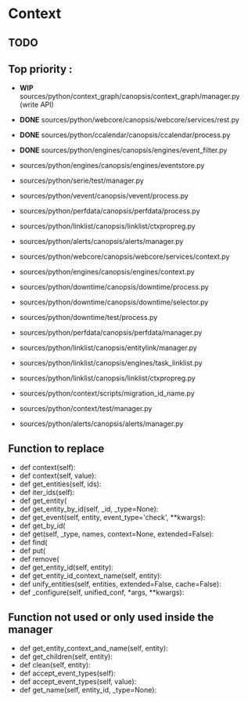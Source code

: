 Context
=======

TODO
----
Top priority :
--------------
  * **WIP**  sources/python/context_graph/canopsis/context_graph/manager.py (write API)
  * **DONE** sources/python/webcore/canopsis/webcore/services/rest.py
  * **DONE** sources/python/ccalendar/canopsis/ccalendar/process.py
  * **DONE** sources/python/engines/canopsis/engines/event_filter.py
  * sources/python/engines/canopsis/engines/eventstore.py
  * sources/python/serie/test/manager.py
  * sources/python/vevent/canopsis/vevent/process.py
  * sources/python/perfdata/canopsis/perfdata/process.py
  * sources/python/linklist/canopsis/linklist/ctxpropreg.py

  * sources/python/alerts/canopsis/alerts/manager.py
  * sources/python/webcore/canopsis/webcore/services/context.py
  * sources/python/engines/canopsis/engines/context.py
  * sources/python/downtime/canopsis/downtime/process.py
  * sources/python/downtime/canopsis/downtime/selector.py
  * sources/python/downtime/test/process.py
  * sources/python/perfdata/canopsis/perfdata/manager.py
  * sources/python/linklist/canopsis/entitylink/manager.py
  * sources/python/linklist/canopsis/engines/task_linklist.py
  * sources/python/linklist/canopsis/linklist/ctxpropreg.py
  * sources/python/context/scripts/migration_id_name.py
  * sources/python/context/test/manager.py
  * sources/python/alerts/canopsis/alerts/manager.py

Function to replace
-------------------
  * def context(self):
  * def context(self, value):
  * def get_entities(self, ids):
  * def iter_ids(self):
  * def get_entity(
  * def get_entity_by_id(self, _id, _type=None):
  * def get_event(self, entity, event_type='check', **kwargs):
  * def get_by_id(
  * def get(self, _type, names, context=None, extended=False):
  * def find(
  * def put(
  * def remove(
  * def get_entity_id(self, entity):
  * def get_entity_id_context_name(self, entity):
  * def unify_entities(self, entities, extended=False, cache=False):
  * def _configure(self, unified_conf, *args, **kwargs):


Function not used or only used inside the manager
-------------------------------------------------
  * def get_entity_context_and_name(self, entity):
  * def get_children(self, entity):
  * def clean(self, entity):
  * def accept_event_types(self):
  * def accept_event_types(self, value):
  * def get_name(self, entity_id, _type=None):
